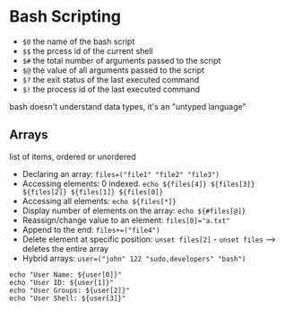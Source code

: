 # Bash Scripting

- `$0` the name of the bash script
- `$$` the prcess id of the current shell
- `$#` the total number of arguments passed to the script
- `$@` the value of all arguments passed to the script
- `$?` the exit status of the last executed command
- `$!` the process id of the last executed command

bash doesn't understand data types, it's an "untyped language"

## Arrays

list of items, ordered or unordered

- Declaring an array: `files=("file1" "file2" "file3")`
- Accessing elements: 0 indexed. `echo ${files[4]} ${files[3]} ${files[2]} ${files[1]} ${files[0]}`
- Accessing all elements: `echo ${files[*]}`
- Display number of elements on the array: `echo ${#files[@]}`
- Reassign/change value to an element: `files[0]="a.txt"`
- Append to the end: `files+=("file4")`
- Delete element at specific position: `unset files[2]` - `unset files` --> deletes the entire array
- Hybrid arrays: `user=("john" 122 "sudo,developers" "bash")`

```console
echo "User Name: ${user[0]}"
echo "User ID: ${user[1]}"
echo "User Groups: ${user[2]}"
echo "User Shell: ${user[3]}"
```


